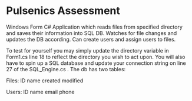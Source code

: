 # Pulsenics Assessment
Windows Form C# Application which reads files from specified directory and saves their information into SQL DB. Watches for file changes and updates the DB according. Can create users and assign users to files.

To test for yourself you may simply update the directory variable in Form1.cs line 18 to reflect the directory you wish to act upon. You will also have to spin up a SQL database and update your connection string on line 27 of the SQL_Engine.cs . The db has two tables:

Files:
ID
name
created
modified

Users:
ID
name
email
phone
